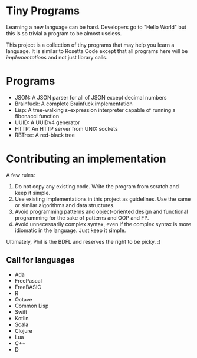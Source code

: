 # Tiny Programs

Learning a new language can be hard. Developers go to "Hello World"
but this is so trivial a program to be almost useless.

This project is a collection of tiny programs that may help you learn
a language. It is similar to Rosetta Code except that all programs
here will be *implementations* and not just library calls.

# Programs

* JSON: A JSON parser for all of JSON except decimal numbers
* Brainfuck: A complete Brainfuck implementation
* Lisp: A tree-walking s-expression interpreter capable of running a fibonacci function
* UUID: A UUIDv4 generator
* HTTP: An HTTP server from UNIX sockets
* RBTree: A red-black tree

# Contributing an implementation

A few rules:

1. Do not copy any existing code. Write the program from scratch and
   keep it simple.
2. Use existing implementations in this project as guidelines. Use the
   same or similar algorithms and data structures.
3. Avoid programming patterns and object-oriented design and
   functional programming for the sake of patterns and OOP and FP.
4. Avoid unnecessarily complex syntax, even if the complex syntax is
   more idiomatic in the language. Just keep it simple.

Ultimately, Phil is the BDFL and reserves the right to be picky. :)

## Call for languages

* Ada
* FreePascal
* FreeBASIC
* R
* Octave
* Common Lisp
* Swift
* Kotlin
* Scala
* Clojure
* Lua
* C++
* D
